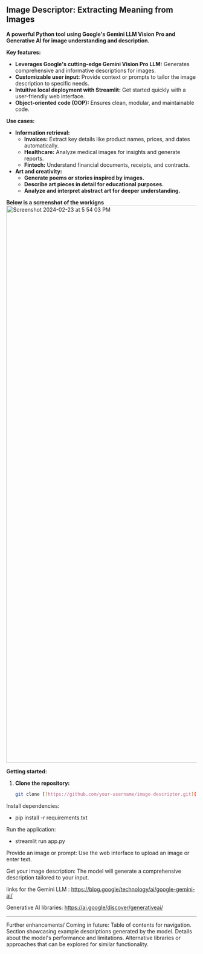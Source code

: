 ## Image Descriptor: Extracting Meaning from Images

**A powerful Python tool using Google's Gemini LLM Vision Pro and Generative AI for image understanding and description.**

**Key features:**

* **Leverages Google's cutting-edge Gemini Vision Pro LLM:** Generates comprehensive and informative descriptions for images.
* **Customizable user input:** Provide context or prompts to tailor the image description to specific needs.
* **Intuitive local deployment with Streamlit:** Get started quickly with a user-friendly web interface.
* **Object-oriented code (OOP):** Ensures clean, modular, and maintainable code.

**Use cases:**

* **Information retrieval:**
    * **Invoices:** Extract key details like product names, prices, and dates automatically.
    * **Healthcare:** Analyze medical images for insights and generate reports.
    * **Fintech:** Understand financial documents, receipts, and contracts.
* **Art and creativity:**
    * **Generate poems or stories inspired by images.**
    * **Describe art pieces in detail for educational purposes.**
    * **Analyze and interpret abstract art for deeper understanding.**

**Below is a screenshot of the workigns**
<img width="1470" alt="Screenshot 2024-02-23 at 5 54 03 PM" src="https://github.com/mcfatbeard57/ImageDescriptor_genAi/assets/62231146/b131d851-b503-4ffe-9474-6d547bb4fdef">

**Getting started:**

1. **Clone the repository:**

   ```bash
   git clone [[https://github.com/your-username/image-descriptor.git](https://github.com/your-username/image-descriptor.git)]

Install dependencies:

* pip install -r requirements.txt

Run the application:

* streamlit run app.py

Provide an image or prompt: Use the web interface to upload an image or enter text.

Get your image description: The model will generate a comprehensive description tailored to your input.

links for the Gemini LLM : https://blog.google/technology/ai/google-gemini-ai/

Generative AI libraries: https://ai.google/discover/generativeai/





-------------------
Further enhancements/ Coming in future:
Table of contents for navigation.
Section showcasing example descriptions generated by the model.
Details about the model's performance and limitations.
Alternative libraries or approaches that can be explored for similar functionality.
